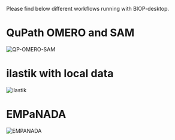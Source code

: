 
Please find below different workflows running with BIOP-desktop.

# QuPath OMERO and SAM

![QP-OMERO-SAM](resources\Screen2Gif\QP-OMERO-SAM\QP-OMERO-SAM_capture.gif)

# ilastik with local data

![ilastik](resources\Screen2Gif\ilastik\ilastik_capture.gif)


# EMPaNADA

![EMPANADA](resources\Screen2Gif\empanada\empanada_capture.gif)